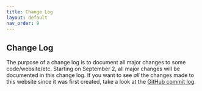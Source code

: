 ```yaml
---
title: Change Log
layout: default
nav_order: 9
---
```


## Change Log

The purpose of a change log is to document all major changes to some code/website/etc. Starting on September 2, all major changes will be documented in this change log. If you want to see _all_ the changes made to this website since it was first created, take a look at the [GitHub commit log](https://github.com/Reed-Compbio-Classes/bio331-F24-syllabus/commits/main/).


